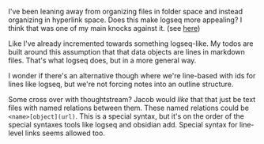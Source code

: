 
I've been leaning away from organizing files in folder space and instead organizing in hyperlink space. Does this make logseq more appealing? I think that was one of my main knocks against it. (see [here](./2024-07-29T20:25:47.913Z.md))

Like I've already incremented towards something logseq-like. My todos are built around this assumption that that data objects are lines in markdown files. That's what logseq does, but in a more general way.

I wonder if there's an alternative though where we're line-based with ids for lines like logseq, but we're not forcing notes into an outline structure. 

Some cross over with thoughtstream? Jacob would *like* that that just be text files with named relations between them. These named relations could be `<name>[object](url)`. This is a special syntax, but it's on the order of the special syntaxes tools like logseq and obsidian add. Special syntax for line-level links seems allowed too.